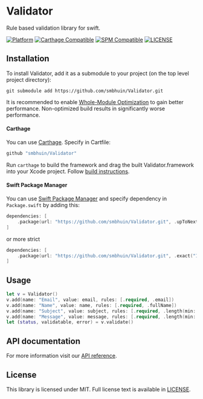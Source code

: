 # Validator

Rule based validation library for swift.

[![Platform](https://img.shields.io/badge/Platforms-iOS%20%7C%20macOS%20%7C%20watchOS%20%7C%20tvOS%20%7C%20Linux-4E4E4E.svg?colorA=4BC51D)](#installation)
[![Carthage Compatible](https://img.shields.io/badge/Carthage-compatible-4BC51D.svg?style=flat)](#carthage)
[![SPM Compatible](https://img.shields.io/badge/SPM-compatible-4BC51D.svg?style=flat)](#spm)
[![LICENSE](https://img.shields.io/badge/License-MIT-4BC51D.svg?style=flat)](#license)

## Installation

To install Validator, add it as a submodule to your project (on the top level project directory):

`git submodule add https://github.com/smbhuin/Validator.git`

It is recommended to enable [Whole-Module Optimization](https://swift.org/blog/whole-module-optimizations/) to gain better performance. Non-optimized build results in significantly worse performance.

#### Carthage 
You can use [Carthage](https://github.com/Carthage/Carthage). 
Specify in Cartfile:

```ruby
github "smbhuin/Validator"
```

Run `carthage` to build the framework and drag the built Validator.framework into your Xcode project. Follow [build instructions](https://github.com/Carthage/Carthage#getting-started).

#### Swift Package Manager

You can use [Swift Package Manager](https://swift.org/package-manager/) and specify dependency in `Package.swift` by adding this:

```swift
dependencies: [
    .package(url: "https://github.com/smbhuin/Validator.git", .upToNextMinor(from: "1.0.0"))
]
```

or more strict

```swift
dependencies: [
    .package(url: "https://github.com/smbhuin/Validator.git", .exact("1.0.0"))
]
```

## Usage

```swift
let v = Validator()
v.add(name: "Email", value: email, rules: [.required, .email])
v.add(name: "Name", value: name, rules: [.required, .fullName])
v.add(name: "Subject", value: subject, rules: [.required, .length(min: 10, max: 200)])
v.add(name: "Message", value: message, rules: [.required, .length(min: 10, max: 2000)])
let (status, validatable, error) = v.validate()
```

## API documentation

For more information visit our [API reference](https://smbhuin.github.io/Validator/).

## License

This library is licensed under MIT. Full license text is available in [LICENSE](https://github.com/smbhuin/Validator/blob/master/LICENSE).
